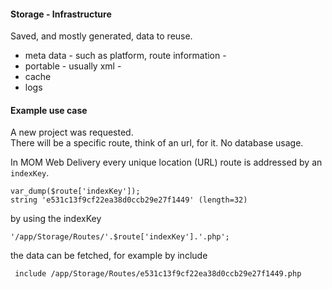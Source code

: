 #### Storage - Infrastructure


Saved, and mostly generated, data to reuse.  

+ meta data - such as platform, route information -
+ portable - usually xml -
+ cache
+ logs


 
#### Example use case  
A new project was requested.  
There will be a specific route, think of an url, for it.
No database usage.

In MOM Web Delivery every unique location (URL) route is addressed by an `indexKey`.
```
var_dump($route['indexKey']);
string 'e531c13f9cf22ea38d0ccb29e27f1449' (length=32)
```
by using the indexKey
```
'/app/Storage/Routes/'.$route['indexKey'].'.php';
```
the data can be fetched, for example by include   
```
 include /app/Storage/Routes/e531c13f9cf22ea38d0ccb29e27f1449.php
```


